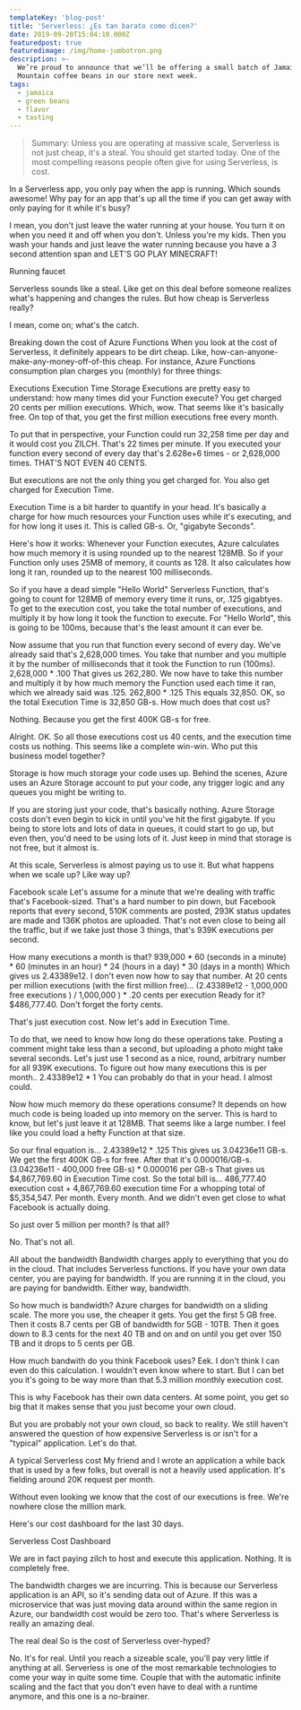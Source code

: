 ```yaml
---
templateKey: 'blog-post'
title: 'Serverless: ¿Es tan barato como dicen?'
date: 2019-09-20T15:04:10.000Z
featuredpost: true
featuredimage: /img/home-jumbotron.png
description: >-
  We’re proud to announce that we’ll be offering a small batch of Jamaica Blue
  Mountain coffee beans in our store next week.
tags:
  - jamaica
  - green beans
  - flavor
  - tasting
---
```


>Summary: Unless you are operating at massive scale, Serverless is not just cheap, it's a steal. You should get started today.
One of the most compelling reasons people often give for using Serverless, is cost.


In a Serverless app, you only pay when the app is running. Which sounds awesome! Why pay for an app that's up all the time if you can get away with only paying for it while it's busy?

I mean, you don't just leave the water running at your house. You turn it on when you need it and off when you don't. Unless you're my kids. Then you wash your hands and just leave the water running because you have a 3 second attention span and LET'S GO PLAY MINECRAFT!

Running faucet

Serverless sounds like a steal. Like get on this deal before someone realizes what's happening and changes the rules. But how cheap is Serverless really?

I mean, come on; what's the catch.

Breaking down the cost of Azure Functions
When you look at the cost of Serverless, it definitely appears to be dirt cheap. Like, how-can-anyone-make-any-money-off-of-this cheap. For instance, Azure Functions consumption plan charges you (monthly) for three things:

Executions
Execution Time
Storage
Executions are pretty easy to understand: how many times did your Function execute? You get charged 20 cents per million executions. Which, wow. That seems like it's basically free. On top of that, you get the first million executions free every month.

To put that in perspective, your Function could run 32,258 time per day and it would cost you ZILCH. That's 22 times per minute. If you executed your function every second of every day that's 2.628e+6 times - or 2,628,000 times. THAT'S NOT EVEN 40 CENTS.

But executions are not the only thing you get charged for. You also get charged for Execution Time.

Execution Time is a bit harder to quantify in your head. It's basically a charge for how much resources your Function uses while it's executing, and for how long it uses it. This is called GB-s. Or, "gigabyte Seconds".

Here's how it works: Whenever your Function executes, Azure calculates how much memory it is using rounded up to the nearest 128MB. So if your Function only uses 25MB of memory, it counts as 128. It also calculates how long it ran, rounded up to the nearest 100 milliseconds.

So if you have a dead simple "Hello World" Serverless Function, that's going to count for 128MB of memory every time it runs, or, .125 gigabtyes. To get to the execution cost, you take the total number of executions, and multiply it by how long it took the function to execute. For "Hello World", this is going to be 100ms, because that's the least amount it can ever be.

Now assume that you run that function every second of every day. We've already said that's 2,628,000 times. You take that number and you multiple it by the number of milliseconds that it took the Function to run (100ms).
2,628,000 * .100
That gives us 262,280. We now have to take this number and multiply it by how much memory the Function used each time it ran, which we already said was .125.
262,800 * .125
This equals 32,850. OK, so the total Execution Time is 32,850 GB-s. How much does that cost us?

Nothing. Because you get the first 400K GB-s for free.

Alright. OK. So all those executions cost us 40 cents, and the execution time costs us nothing. This seems like a complete win-win. Who put this business model together?

Storage is how much storage your code uses up. Behind the scenes, Azure uses an Azure Storage account to put your code, any trigger logic and any queues you might be writing to.

If you are storing just your code, that's basically nothing. Azure Storage costs don't even begin to kick in until you've hit the first gigabyte. If you being to store lots and lots of data in queues, it could start to go up, but even then, you'd need to be using lots of it. Just keep in mind that storage is not free, but it almost is.

At this scale, Serverless is almost paying us to use it. But what happens when we scale up? Like way up?

Facebook scale
Let's assume for a minute that we're dealing with traffic that's Facebook-sized. That's a hard number to pin down, but Facebook reports that every second, 510K comments are posted, 293K status updates are made and 136K photos are uploaded. That's not even close to being all the traffic, but if we take just those 3 things, that's 939K executions per second.

How many executions a month is that?
939,000 * 60 (seconds in a minute) * 60 (minutes in an hour) * 24 (hours in a day) * 30 (days in a month)
Which gives us 2.43389e12. I don't even now how to say that number. At 20 cents per million executions (with the first million free)...
(2.43389e12 - 1,000,000 free executions ) / 1,000,000 ) * .20 cents per execution
Ready for it? $486,777.40. Don't forget the forty cents.

That's just execution cost. Now let's add in Execution Time.

To do that, we need to know how long do these operations take. Posting a comment might take less than a second, but uploading a photo might take several seconds. Let's just use 1 second as a nice, round, arbitrary number for all 939K executions. To figure out how many executions this is per month..
2.43389e12 * 1
You can probably do that in your head. I almost could.

Now how much memory do these operations consume? It depends on how much code is being loaded up into memory on the server. This is hard to know, but let's just leave it at 128MB. That seems like a large number. I feel like you could load a hefty Function at that size.

So our final equation is...
2.43389e12 * .125
This gives us 3.04236e11 GB-s. We get the first 400K GB-s for free. After that it's 0.000016/GB-s.
(3.04236e11 - 400,000 free GB-s) * 0.000016 per GB-s
That gives us $4,867,769.60 in Execution Time cost. So the total bill is...
486,777.40 execution cost + 4,867,769.60 execution time
For a whopping total of $5,354,547. Per month. Every month. And we didn't even get close to what Facebook is actually doing.

So just over 5 million per month? Is that all?

No. That's not all.

All about the bandwidth
Bandwidth charges apply to everything that you do in the cloud. That includes Serverless functions. If you have your own data center, you are paying for bandwidth. If you are running it in the cloud, you are paying for bandwidth. Either way, bandwidth.

So how much is bandwidth? Azure charges for bandwidth on a sliding scale. The more you use, the cheaper it gets. You get the first 5 GB free. Then it costs 8.7 cents per GB of bandwidth for 5GB - 10TB. Then it goes down to 8.3 cents for the next 40 TB and on and on until you get over 150 TB and it drops to 5 cents per GB.

How much bandwith do you think Facebook uses? Eek. I don't think I can even do this calculation. I wouldn't even know where to start. But I can bet you it's going to be way more than that 5.3 million monthly execution cost.

This is why Facebook has their own data centers. At some point, you get so big that it makes sense that you just become your own cloud.

But you are probably not your own cloud, so back to reality. We still haven't answered the question of how expensive Serverless is or isn't for a "typical" application. Let's do that.

A typical Serverless cost
My friend and I wrote an application a while back that is used by a few folks, but overall is not a heavily used application. It's fielding around 20K request per month.

Without even looking we know that the cost of our executions is free. We're nowhere close the million mark.

Here's our cost dashboard for the last 30 days.

Serverless Cost Dashboard

We are in fact paying zilch to host and execute this application. Nothing. It is completely free.

The bandwidth charges we are incurring. This is because our Serverless application is an API, so it's sending data out of Azure. If this was a microservice that was just moving data around within the same region in Azure, our bandwidth cost would be zero too. That's where Serverless is really an amazing deal.

The real deal
So is the cost of Serverless over-hyped?

No. It's for real. Until you reach a sizeable scale, you'll pay very little if anything at all. Serverless is one of the most remarkable technologies to come your way in quite some time. Couple that with the automatic infinite scaling and the fact that you don't even have to deal with a runtime anymore, and this one is a no-brainer.
